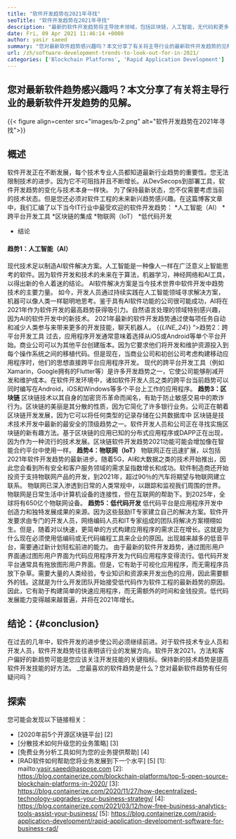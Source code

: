 ```yaml
---
title: "软件开发趋势在2021年寻找" 
seoTitle: "软件开发趋势在2021年寻找" 
description: "最新的软件开发趋势将主导技术领域，包括区块链，人工智能，无代码和更多新颖趋势。" 
date: Fri, 09 Apr 2021 11:46:14 +0000
author: yasir saeed
summary: "您对最新软件趋势感兴趣吗？本文分享了有关将主导行业的最新软件开发趋势的见解。" 
url: /zh/software-development-trends-to-look-out-for-in-2021/
categories: ['Blockchain Platforms', 'Rapid Application Development']
---
```


## 您对最新软件趋势感兴趣吗？本文分享了有关将主导行业的最新软件开发趋势的见解。

{{< figure align=center src="images/b-2.png" alt="软件开发趋势在2021年寻找">}}


## **概述**
软件开发正在不断发展，每个技术专业人员都知道最新行业趋势的重要性。您无法限制技术的进步。因为它不可阻挡并且不断增长。从DevSecops到部署工具，软件开发趋势的变化与技术本身一样快。
为了保持最新状态，您不仅需要考虑当前的技术状态。但是您还必须对软件工程的未来新兴趋势感兴趣。在这篇博客文章中，我们汇编了以下当今IT行业中最受欢迎的软件开发趋势：
  *人工智能（AI）
  *跨平台开发工具
  *区块链的集成
  *物联网（IoT）
  *低代码开发
  * 结论

#### **趋势1：人工智能（AI）**
现代技术足以制造AI软件解决方案。人工智能是一种像人一样在广泛意义上智能思考的软件。因为软件开发和技术的未来在于算法，机器学习，神经网络和AI工具，以得出新的令人着迷的结论。 AI软件解决方案是当今技术世界中软件开发中趋势技术的主要力量。
如今，开发人员通过持续实践在人工智能领域寻求解决方案，机器可以像人类一样聪明地思考。鉴于具有AI软件功能的公司很可能成功，AI将在2021年作为软件开发的最高趋势获得吸引力。自然语言处理的领域特别感兴趣，因为AI的软件开发中的新技术。 2021年最新的软件开发趋势通过使每项任务自动和减少人类参与来带来更多的开发技能，聊天机器人。
{{_LINE_24_}}
“>趋势2：跨平台开发工具
过去，应用程序开发通常意味着选择从iOS或Android等单个平台开始。商业公司可以为其他平台创建版本。因为它要求他们将开发和维护资源投入到每个操作系统之间的移植代码。但是现在，当商业公司和初创公司考虑构建移动应用程序时，他们的思想直接跨平台应用程序开发。
现代的跨平台开发工具（例如Xamarin，Google拥有的Flutter等）是许多开发趋势之一，它使公司能够削减开发和维护成本。在软件开发环境中，诸如软件开发人员之类的跨平台当前趋势可以同时编写在Android，iOS和Windows等多个平台上工作的应用程序。
**趋势3：区块链**
区块链技术以其自身的加密货币革命而闻名，有助于防止敏感交易中的欺诈行为。区块链的美丽是其分散的性质，因为它简化了许多银行业务。公司正在朝着区块链开发发展，因为它可以将任何类型的记录存储在公共数据库中
区块链是技术技术开发中最新的最安全的顶级趋势之一。软件开发人员和公司正在寻找实施区块链的新有趣方法。基于区块链的应用已知的分布式应用程序或DAPP正在出现，因为作为一种流行的技术发展。区块链软件开发趋势2021功能可能会增加像在智能合约平台中使用一样。
**趋势4：物联网（IoT）**
物联网正在迅速扩展，以包括2021年软件开发趋势的最新进步。随着5G，AI和大数据之类的技术开始推出，因此您会看到所有安全和客户服务领域的需求呈指数增长和成功。软件制造商还开始投资于支持物联网产品的开发，到2021年，超过90％的汽车将期望与物联网建立联系。
物联网已深入渗透到日常的人类常规中，以跟踪和监视我们周围的世界。物联网是日常生活中计算机设备的连接性，但在互联网的帮助下。到2025年，全球将有650亿个物联网设备。
**趋势5：低代码开发**
低代码平台是应用程序开发中创造力和独特发展成果的来源。因为这些鼓励IT专家建立自己的解决方案。软件开发要求由专门的开发人员，网络编码人员和IT专家组成的团队将解决方案栩栩如生。但是，随着对以快速，更简单的方式构建应用程序的需求正在增长。这就是为什么现在必须使用低编码或无代码编程工具来企业的原因。出现越来越多的低音平台，需要通过新计划轻松前进的能力。
由于最新的软件开发趋势，通过图形用户界面通过图形用户界面为代码应用程序开发为代码应用程序变得流行。低代码开发平台通常具有拖放图形用户界面。但是，它有助于可视化应用程序，而无需程序员放下杂草。需要大量的人类经验，专业知识和资源来开发出色的应用，因此需要额外的钱。这就是为什么开发团队开始接受低代码作为软件工程的最新趋势的原因。因此，它有助于构建简单的快速应用程序，而无需额外的时间和金钱投资。低代码发展能力变得越来越普遍，并将在2021年增长。

## **结论**：{#conclusion}
在过去的几年中，软件开发的进步使公司必须继续前进。对于软件技术专业人员和开发人员，软件开发趋势往往表明该行业的发展方向。软件开发2021，方法和客户偏好的新趋势可能是您应该关注开发技能的关键指标。保持新的技术趋势是提高软件开发技能的好方法。
_您最喜欢的软件趋势是什么？您对最新软件趋势有任何疑问吗？

## 探索
您可能会发现以下链接相关：
  * [2020年前5个开源区块链平台] [2]
  * [分散技术如何升级您的业务策略] [3]
  * [免费业务分析工具如何为您的业务提供帮助] [4]
  * [RAD软件如何帮助您将业务发展到下一个水平] [5]
[1]: mailto:yasir.saeed@aspose.com
[2]: https://blog.containerize.com/blockchain-platforms/top-5-open-source-blockchain-platforms-in-2020/
[3]: https://blog.containerize.com/2020/11/27/how-decentralized-technology-upgrades-your-business-strategy/
[4]: https://blog.containerize.com/2021/03/12/how-free-business-analytics-tools-assist-your-business/
[5]: https://blog.containerize.com/rapid-application-development/rapid-application-development-software-for-business-rad/
